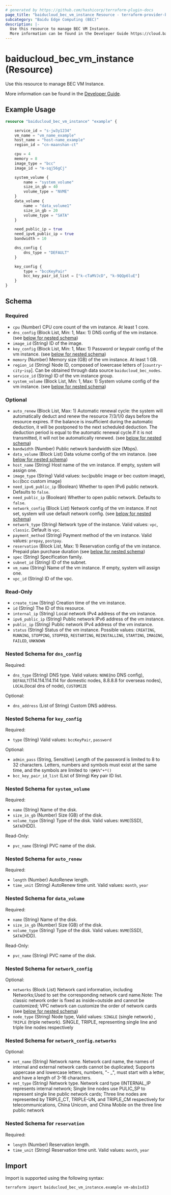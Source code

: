 ```yaml
---
# generated by https://github.com/hashicorp/terraform-plugin-docs
page_title: "baiducloud_bec_vm_instance Resource - terraform-provider-baiducloud"
subcategory: "Baidu Edge Computing (BEC)"
description: |-
  Use this resource to manage BEC VM Instance.
  More information can be found in the Developer Guide https://cloud.baidu.com/doc/BEC/s/jknpo0evo.
---
```


# baiducloud_bec_vm_instance (Resource)

Use this resource to manage BEC VM Instance. 

More information can be found in the [Developer Guide](https://cloud.baidu.com/doc/BEC/s/jknpo0evo).

## Example Usage

```terraform
resource "baiducloud_bec_vm_instance" "example" {

    service_id = "s-jw3y1234"
    vm_name = "vm_name_example"
    host_name = "host-name_example"
    region_id = "cn-maanshan-ct"

    cpu = 4
    memory = 8
    image_type = "bcc"
    image_id = "m-sqj56gCj"

    system_volume {
        name = "system_volume"
        size_in_gb = 40
        volume_type = "NVME"
    }
    data_volume {
        name = "data_volume1"
        size_in_gb = 20
        volume_type = "SATA"
    }

    need_public_ip = true
    need_ipv6_public_ip = true
    bandwidth = 10

    dns_config {
        dns_type = "DEFAULT"
    }

    key_config {
        type = "bccKeyPair"
        bcc_key_pair_id_list = ["k-cTaMVJcD", "k-9QQp6luE"]
    }
}
```

<!-- schema generated by tfplugindocs -->
## Schema

### Required

- `cpu` (Number) CPU core count of the vm instance. At least 1 core.
- `dns_config` (Block List, Min: 1, Max: 1) DNS config of the vm instance. (see [below for nested schema](#nestedblock--dns_config))
- `image_id` (String) ID of the image.
- `key_config` (Block List, Min: 1, Max: 1) Password or keypair config of the vm instance. (see [below for nested schema](#nestedblock--key_config))
- `memory` (Number) Memory size (GB) of the vm instance. At least 1 GB.
- `region_id` (String) Node ID, composed of lowercase letters of [`country`-`city`-`isp`]. Can be obtained through data source `baiducloud_bec_nodes`.
- `service_id` (String) ID of the vm instance group.
- `system_volume` (Block List, Min: 1, Max: 1) System volume config of the vm instance. (see [below for nested schema](#nestedblock--system_volume))

### Optional

- `auto_renew` (Block List, Max: 1) Automatic renewal cycle: the system will automatically deduct and renew the resource 7/3/1/0 days before the resource expires. If the balance is insufficient during the automatic deduction, it will be postponed to the next scheduled deduction. The deduction period is equal to the automatic renewal cycle.If it is not transmitted, it will not be automatically renewed. (see [below for nested schema](#nestedblock--auto_renew))
- `bandwidth` (Number) Public network bandwidth size (Mbps).
- `data_volume` (Block List) Data volume config of the vm instance. (see [below for nested schema](#nestedblock--data_volume))
- `host_name` (String) Host name of the vm instance. If empty, system will assign one.
- `image_type` (String) Valid values: `bec`(public image or bec custom image), `bcc`(bcc custom image)
- `need_ipv6_public_ip` (Boolean) Whether to open IPv6 public network. Defaults to `false`.
- `need_public_ip` (Boolean) Whether to open public network. Defaults to `false`.
- `network_config` (Block List) Network config of the vm instance. If not set, system will use default network config. (see [below for nested schema](#nestedblock--network_config))
- `network_type` (String) Network type of the instance. Valid values: `vpc`, `classic`. Default is `vpc`.
- `payment_method` (String) Payment method of the vm instance. Valid values: `prepay`, `postpay`.
- `reservation` (Block List, Max: 1) Reservation config of the vm instance. Prepaid plan purchase duration (see [below for nested schema](#nestedblock--reservation))
- `spec` (String) Specification family.
- `subnet_id` (String) ID of the subnet.
- `vm_name` (String) Name of the vm instance. If empty, system will assign one.
- `vpc_id` (String) ID of the vpc.

### Read-Only

- `create_time` (String) Creation time of the vm instance.
- `id` (String) The ID of this resource.
- `internal_ip` (String) Local network IPv4 address of the vm instance.
- `ipv6_public_ip` (String) Public network IPv6 address of the vm instance.
- `public_ip` (String) Public network IPv4 address of the vm instance.
- `status` (String) Status of the vm instance. Possible values: `CREATING`, `RUNNING`, `STOPPING`, `STOPPED`, `RESTARTING`, `REINSTALLING`, `STARTING`, `IMAGING`, `FAILED`, `UNKNOWN`

<a id="nestedblock--dns_config"></a>
### Nested Schema for `dns_config`

Required:

- `dns_type` (String) DNS type. Valid values: `NONE`(no DNS config), `DEFAULT`(114.114.114.114 for domestic nodes, 8.8.8.8 for overseas nodes), `LOCAL`(local dns of node), `CUSTOMIZE`

Optional:

- `dns_address` (List of String) Custom DNS address.


<a id="nestedblock--key_config"></a>
### Nested Schema for `key_config`

Required:

- `type` (String) Valid values: `bccKeyPair`, `password`

Optional:

- `admin_pass` (String, Sensitive) Length of the password is limited to 8 to 32 characters. Letters, numbers and symbols must exist at the same time, and the symbols are limited to `!@#$%^+*()`
- `bcc_key_pair_id_list` (List of String) Key pair ID list.


<a id="nestedblock--system_volume"></a>
### Nested Schema for `system_volume`

Required:

- `name` (String) Name of the disk.
- `size_in_gb` (Number) Size (GB) of the disk.
- `volume_type` (String) Type of the disk. Valid values: `NVME`(SSD), `SATA`(HDD).

Read-Only:

- `pvc_name` (String) PVC name of the disk.


<a id="nestedblock--auto_renew"></a>
### Nested Schema for `auto_renew`

Required:

- `length` (Number) AutoRenew length.
- `time_unit` (String) AutoRenew time unit. Valid values: `month`, `year`


<a id="nestedblock--data_volume"></a>
### Nested Schema for `data_volume`

Required:

- `name` (String) Name of the disk.
- `size_in_gb` (Number) Size (GB) of the disk.
- `volume_type` (String) Type of the disk. Valid values: `NVME`(SSD), `SATA`(HDD).

Read-Only:

- `pvc_name` (String) PVC name of the disk.


<a id="nestedblock--network_config"></a>
### Nested Schema for `network_config`

Optional:

- `networks` (Block List) Network card information, including Networks;Used to set the corresponding network card name.Note: The classic network order is fixed as inside+outside and cannot be customized; VPC network can customize the order of network cards (see [below for nested schema](#nestedblock--network_config--networks))
- `node_type` (String) Node type,  Valid values: `SINGLE` (single network) , `TRIPLE` (triple network). SINGLE, TRIPLE, representing single line and triple line nodes respectively

<a id="nestedblock--network_config--networks"></a>
### Nested Schema for `network_config.networks`

Optional:

- `net_name` (String) Network name. Network card name, the names of internal and external network cards cannot be duplicated; Supports uppercase and lowercase letters, numbers, "- _", must start with a letter, and have a length of 3-16 characters.
- `net_type` (String) Network type. Network card type (INTERNAL_IP represents internal network; Single line nodes use PULIC_SP to represent single line public network cards; Three line nodes are represented by TRIPLE_CT, TRIPLE-UN, and TRIPLE_CM respectively for telecommunications, China Unicom, and China Mobile on the three line public network



<a id="nestedblock--reservation"></a>
### Nested Schema for `reservation`

Required:

- `length` (Number) Reservation length.
- `time_unit` (String) Reservation time unit. Valid values: `month`, `year`

## Import

Import is supported using the following syntax:

```shell
terraform import baiducloud_bec_vm_instance.example vm-abs1sd13
```
